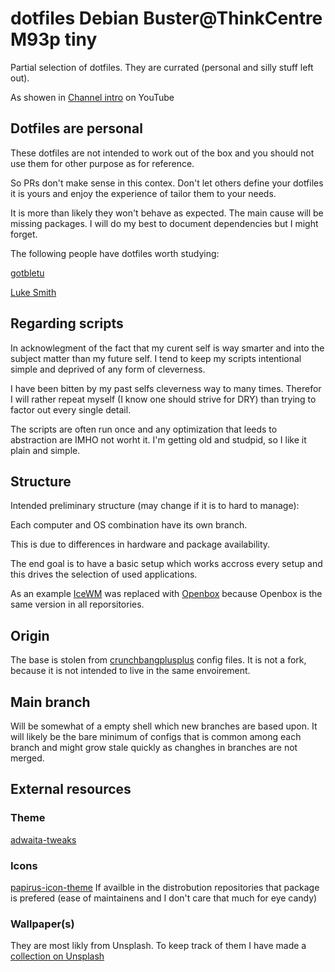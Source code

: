 # dotfiles Debian Buster@ThinkCentre M93p tiny
Partial selection of dotfiles. They are currated (personal and silly stuff left out).

As showen in [Channel intro](https://www.youtube.com/watch?v=-xwoci5WeEI) on YouTube


## Dotfiles are personal
These dotfiles are not intended to work out of the box and you should not use them for other purpose as for reference. 

So PRs don't make sense in this contex. Don't let others define your dotfiles it is yours and enjoy the experience of tailor them to your needs.

It is more than likely they won't behave as expected. The main cause will be missing packages. I will do my best to document dependencies but I might forget.

The following people have dotfiles worth studying:

[gotbletu](https://github.com/gotbletu)

[Luke Smith](https://github.com/lukesmithxyz)


## Regarding scripts
In acknowlegment of the fact that my curent self is way smarter and into the subject matter than my future self. I tend to keep my scripts intentional simple and deprived of any form of cleverness.

I have been bitten by my past selfs cleverness way to many times. Therefor I will rather repeat myself (I know one should strive for DRY) than trying to factor out every single detail.

The scripts are often run once and any optimization that leeds to abstraction are IMHO not worht it. I'm getting old and studpid, so I like it plain and simple.


## Structure
Intended preliminary structure (may change if it is to hard to manage):

Each computer and OS combination have its own branch.

This is due to differences in hardware and package availability. 

The end goal is to have a basic setup which works accross every setup and this drives the selection of used applications.

As an example [IceWM](https://ice-wm.org/) was replaced with [Openbox](http://openbox.org/wiki/Main_Page) because Openbox is the same version in all reporsitories.


## Origin
The base is stolen from [crunchbangplusplus](https://github.com/CBPP/cbpp-configs) config files. It is not a fork, because it is not intended to live in the same envoirement.

## Main branch
Will be somewhat of a empty shell which new branches are based upon. It will likely be the bare minimum of configs that is common among each branch and might grow stale quickly as changhes in branches are not merged. 

## External resources

### Theme
[adwaita-tweaks](https://github.com/Jazqa/adwaita-tweaks)

### Icons
[papirus-icon-theme](https://github.com/PapirusDevelopmentTeam/papirus-icon-theme)
If availble in the distrobution repositories that package is prefered (ease of maintainens and I don't care that much for eye candy)

### Wallpaper(s)
They are most likly from Unsplash. To keep track of them I have made a [collection on Unsplash](https://unsplash.com/collections/42048583/wallpapers)
